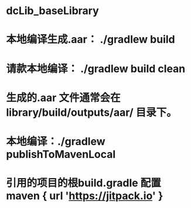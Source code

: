# dcLib_baseLibrary 
# 本地编译生成.aar： ./gradlew build 
# 请款本地编译： ./gradlew build clean
# 生成的.aar 文件通常会在 library/build/outputs/aar/ 目录下。
# 本地编译：./gradlew publishToMavenLocal
# 引用的项目的根build.gradle 配置 maven { url 'https://jitpack.io' }